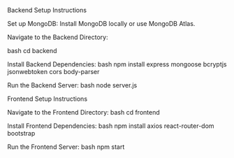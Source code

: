 Backend Setup Instructions

Set up MongoDB: Install MongoDB locally or use MongoDB Atlas.

Navigate to the Backend Directory:

bash
cd backend

Install Backend Dependencies:
bash
npm install express mongoose bcryptjs jsonwebtoken cors body-parser

Run the Backend Server:
bash
node server.js


Frontend Setup Instructions

Navigate to the Frontend Directory:
bash
cd frontend

Install Frontend Dependencies:
bash
npm install axios react-router-dom bootstrap

Run the Frontend Server:
bash
npm start
